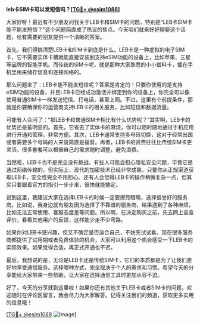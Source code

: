 **leb卡SIM卡可以发短信吗？[[TG💪+ @esim1088](https://t.me/s/esim1088)]**

大家好呀！最近有不少朋友问我关于LEB卡和SIM卡的问题，特别是“LEB卡SIM卡能不能发短信？”这个问题简直成了热议的焦点。今天咱们就来好好聊聊这个话题，给有需要的朋友提供一个清晰的答案。

首先，我们得搞清楚LEB卡和SIM卡到底是什么。LEB卡是一种虚拟的电子SIM卡，它不需要实体卡槽就能直接安装到支持eSIM功能的设备上，比如苹果、三星等品牌的智能手机。而传统的SIM卡呢，就是那种大家熟悉的小小塑料卡，插在手机里用来储存信息和连接网络的。

那么问题来了：LEB卡能不能发短信呢？答案是肯定的！只要你使用的是支持eSIM功能的设备，并且LEB卡已经成功激活并绑定到你的设备上，你完全可以像使用普通SIM卡一样发送短信、打电话，甚至上网。不过，这里有个前提条件，那就是你要确保你的运营商支持LEB卡的相关服务，比如短信和数据流量。

可能有人会问了：“那LEB卡和普通SIM卡相比有什么优势呢？”其实啊，LEB卡的优势还是蛮明显的。首先，它省去了实体卡的麻烦，你可以随时随地通过手机应用进行开通和管理，非常方便。其次，LEB卡通常支持多号码切换，这对于经常出国或者需要多个号码的人来说简直是福音。再者，LEB卡的资费往往比传统SIM卡更灵活，很多套餐可以根据自己的需求随时调整，避免浪费。

当然啦，LEB卡也不是完全没有挑战。有些人可能会担心隐私安全问题，毕竟它是通过网络传输的。但实际上，现代的加密技术已经非常成熟，只要你从正规渠道获取LEB卡，安全性完全不用担心。还有人会觉得LEB卡的操作稍微复杂一点，但其实只要跟着官方的指引一步步来，很快就能搞定。

说到这里，我建议大家在选择LEB卡的时候一定要擦亮眼睛，选择信誉好的服务商。比如说，我身边就有朋友因为选择了不靠谱的服务商，结果遇到了各种麻烦，比如无法正常使用、客服态度差等问题。所以啊，在决定购买之前，先去网上查查评价，看看其他用户的反馈，这样能少走不少弯路。

如果你对LEB卡感兴趣，但又不确定是否适合自己，不妨先试试看。现在很多服务商都提供了试用期或者免费体验的机会，大家可以利用这个机会感受一下LEB卡的实际效果。如果觉得合适，再正式开通也不迟。

最后，我想说的是，无论是LEB卡还是传统SIM卡，它们的本质都是为了让我们更好地享受通信服务。选择哪种方式，完全取决于个人的需求和习惯。希望今天的分享能给大家带来一些帮助，让大家在选择通信工具时更加从容不迫。

好了，今天的分享就到这里啦！如果你还有其他关于LEB卡或者SIM卡的问题，欢迎随时在评论区留言，我会尽力为大家解答。记得关注我们的频道，获取更多实用的信息哦！

[[TG💪+ @esim1088](https://t.me/s/esim1088) ![Image](https://i.postimg.cc/4NQfJmqS/Snipaste-2025-05-13-00-14-12.png)]